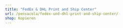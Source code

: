 ```yaml
---
title: "FedEx & DHL Print and Ship Center"
url: /pensacola/fedex-und-dhl-print-and-ship-center/
shop: Kopieren
---
```

